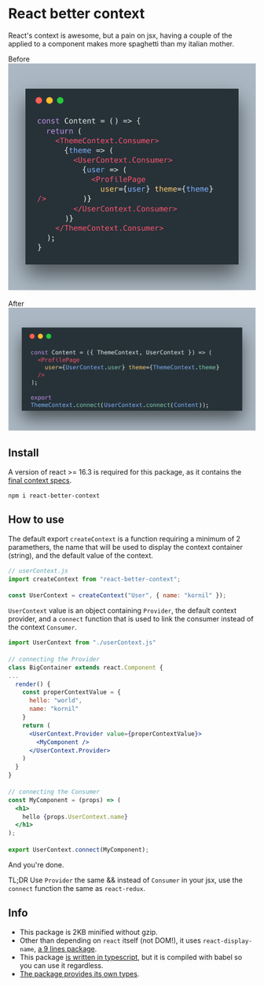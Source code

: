 # React better context

React's context is awesome, but a pain on jsx, having a couple of the applied to a component makes more spaghetti than my italian mother.

Before
![default](examples/default-context.png)

After
![better](examples/better-context.png)

## Install

A version of react >= 16.3 is required for this package, as it contains the [final context specs](https://github.com/facebook/react/blob/master/CHANGELOG.md#1630-march-29-2018).

```
npm i react-better-context
```

## How to use

The default export `createContext` is a function requiring a minimum of 2 paramethers, the name that will be used to display the context container (string), and the default value of the context.

```js
// userContext.js
import createContext from "react-better-context";

const UserContext = createContext("User", { name: "kornil" });
```

`UserContext` value is an object containing `Provider`, the default context provider, and a `connect` function that is used to link the consumer instead of the context `Consumer`.

```jsx
import UserContext from "./userContext.js"

// connecting the Provider
class BigContainer extends react.Component {
...
  render() {
    const properContextValue = {
      hello: "world",
      name: "kornil"
    }
    return (
      <UserContext.Provider value={properContextValue}>
        <MyComponent />
      </UserContext.Provider>
    )
  }
}

// connecting the Consumer
const MyComponent = (props) => (
  <h1>
    hello {props.UserContext.name}
  </h1>
);

export UserContext.connect(MyComponent);
```

And you're done.


TL;DR
Use `Provider` the same && instead of `Consumer` in your jsx, use the `connect` function the same as `react-redux`.

## Info

- This package is 2KB minified without gzip.
- Other than depending on `react` itself (not DOM!), it uses `react-display-name`, [a 9 lines package](https://github.com/jurassix/react-display-name/blob/master/src/getDisplayName.js).
- This package [is written in typescript](src/index.tsx), but it is compiled with babel so you can use it regardless.
- [The package provides its own types](src/index.d.ts).

